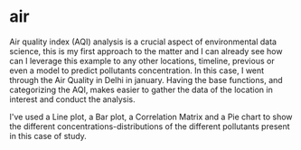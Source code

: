 # air

Air quality index (AQI) analysis is a crucial aspect of environmental data science, this is my first approach to the matter and I can already see how can I leverage this example to
any other locations, timeline, previous or even a model to predict pollutants concentration.
In this case, I went through the Air Quality in Delhi in january.
Having the base functions, and categorizing the AQI, makes easier to gather the data of the location in interest and conduct the analysis.

I've used a Line plot, a Bar plot, a Correlation Matrix and a Pie chart to show the different concentrations-distributions of the different pollutants present in this case of study.
